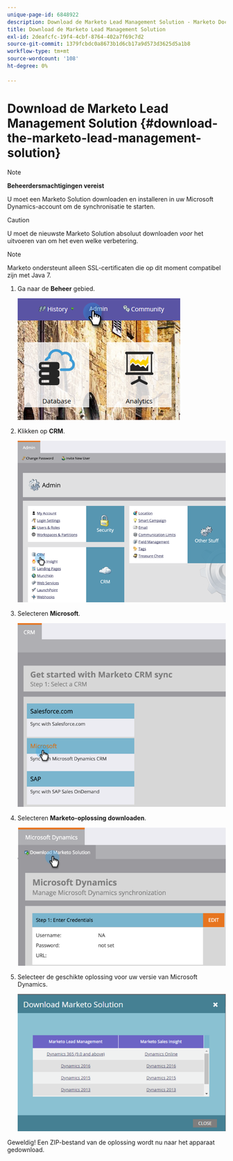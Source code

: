 ```yaml
---
unique-page-id: 6848922
description: Download de Marketo Lead Management Solution - Marketo Docs - Productdocumentatie
title: Download de Marketo Lead Management Solution
exl-id: 2deafcfc-19f4-4cbf-8764-402a7f69c7d2
source-git-commit: 1379fcbdc0a8673b1d6cb17a9d573d3625d5a1b8
workflow-type: tm+mt
source-wordcount: '108'
ht-degree: 0%

---
```


# Download de Marketo Lead Management Solution {#download-the-marketo-lead-management-solution}

>[!NOTE]
>
>**Beheerdersmachtigingen vereist**

U moet een Marketo Solution downloaden en installeren in uw Microsoft Dynamics-account om de synchronisatie te starten.

>[!CAUTION]
>
>U moet de nieuwste Marketo Solution absoluut downloaden _voor_ het uitvoeren van om het even welke verbetering.

>[!NOTE]
>
>Marketo ondersteunt alleen SSL-certificaten die op dit moment compatibel zijn met Java 7.

1. Ga naar de **Beheer** gebied.

   ![](assets/download-the-marketo-lead-management-solution-1.png)

1. Klikken op **CRM**.

   ![](assets/download-the-marketo-lead-management-solution-2.png)

1. Selecteren **Microsoft**.

   ![](assets/download-the-marketo-lead-management-solution-3.png)

1. Selecteren **Marketo-oplossing downloaden**.

   ![](assets/download-the-marketo-lead-management-solution-4.png)

1. Selecteer de geschikte oplossing voor uw versie van Microsoft Dynamics.

   ![](assets/download-the-marketo-lead-management-solution-5.png)

Geweldig! Een ZIP-bestand van de oplossing wordt nu naar het apparaat gedownload.
